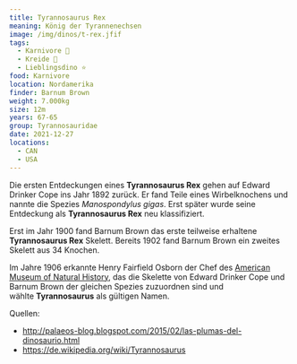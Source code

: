 ```yaml
---
title: Tyrannosaurus Rex
meaning: König der Tyrannenechsen
image: /img/dinos/t-rex.jfif
tags:
  - Karnivore 🥩
  - Kreide 🦴
  - Lieblingsdino ⭐
food: Karnivore
location: Nordamerika
finder: Barnum Brown
weight: 7.000kg
size: 12m
years: 67-65
group: Tyrannosauridae
date: 2021-12-27
locations:
  - CAN
  - USA
---
```

Die ersten Entdeckungen eines **Tyrannosaurus Rex** gehen auf Edward Drinker Cope ins Jahr 1892 zurück. Er fand Teile eines Wirbelknochens und nannte die Spezies *Manospondylus gigas*. Erst später wurde seine Entdeckung als **Tyrannosaurus Rex** neu klassifiziert.

Erst im Jahr 1900 fand Barnum Brown das erste teilweise erhaltene **Tyrannosaurus Rex** Skelett. Bereits 1902 fand Barnum Brown ein zweites Skelett aus 34 Knochen. 

Im Jahre 1906 erkannte Henry Fairfield Osborn der Chef des [American Museum of Natural History](https://www.amnh.org/), das die Skelette von Edward Drinker Cope und Barnum Brown der gleichen Spezies zuzuordnen sind und wählte **Tyrannosaurus** als gültigen Namen.



Quellen:

* <http://palaeos-blog.blogspot.com/2015/02/las-plumas-del-dinosaurio.html>
* <https://de.wikipedia.org/wiki/Tyrannosaurus>